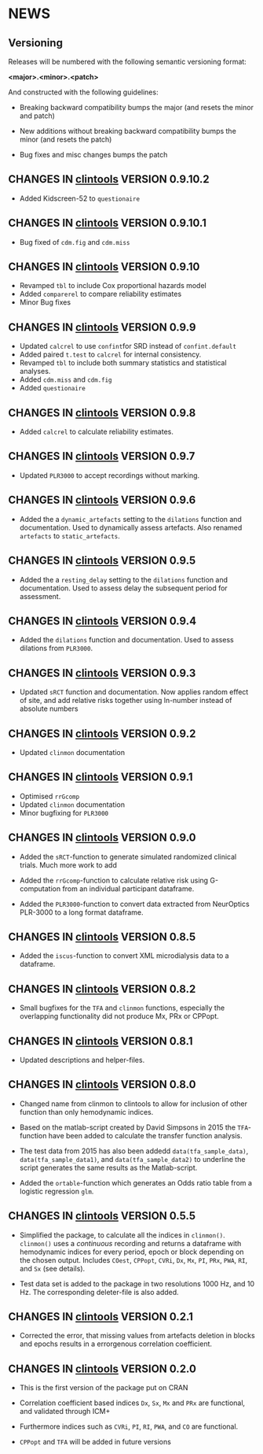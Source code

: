 NEWS 
====

Versioning
----------

Releases will be numbered with the following semantic versioning format:

<b>&lt;major&gt;.&lt;minor&gt;.&lt;patch&gt;</b>

And constructed with the following guidelines:

* Breaking backward compatibility bumps the major (and resets the minor 
  and patch)

* New additions without breaking backward compatibility bumps the minor 
  (and resets the patch)

* Bug fixes and misc changes bumps the patch

<b>CHANGES</b> IN <a href="https://github.com/lilleoel/clintools" target="_blank">clintools</a> VERSION 0.9.10.2
----------------------------------------------------------------

* Added Kidscreen-52 to `questionaire`

<b>CHANGES</b> IN <a href="https://github.com/lilleoel/clintools" target="_blank">clintools</a> VERSION 0.9.10.1
----------------------------------------------------------------

* Bug fixed of `cdm.fig` and `cdm.miss`

<b>CHANGES</b> IN <a href="https://github.com/lilleoel/clintools" target="_blank">clintools</a> VERSION 0.9.10
----------------------------------------------------------------

* Revamped `tbl` to include Cox proportional hazards model
* Added `comparerel` to compare reliability estimates
* Minor Bug fixes

<b>CHANGES</b> IN <a href="https://github.com/lilleoel/clintools" target="_blank">clintools</a> VERSION 0.9.9
----------------------------------------------------------------

* Updated `calcrel` to use `confint`for SRD instead of `confint.default`
* Added paired `t.test` to `calcrel` for internal consistency.
* Revamped `tbl` to include both summary statistics and statistical analyses.
* Added `cdm.miss` and `cdm.fig`
* Added `questionaire`

<b>CHANGES</b> IN <a href="https://github.com/lilleoel/clintools" target="_blank">clintools</a> VERSION 0.9.8
----------------------------------------------------------------

* Added `calcrel` to calculate reliability estimates.

<b>CHANGES</b> IN <a href="https://github.com/lilleoel/clintools" target="_blank">clintools</a> VERSION 0.9.7
----------------------------------------------------------------

* Updated `PLR3000` to accept recordings without marking.


<b>CHANGES</b> IN <a href="https://github.com/lilleoel/clintools" target="_blank">clintools</a> VERSION 0.9.6
----------------------------------------------------------------

* Added the a `dynamic_artefacts` setting to the `dilations` function and documentation. Used to dynamically assess artefacts. Also renamed `artefacts` to `static_artefacts`.

<b>CHANGES</b> IN <a href="https://github.com/lilleoel/clintools" target="_blank">clintools</a> VERSION 0.9.5
----------------------------------------------------------------

* Added the a `resting_delay` setting to the `dilations` function and documentation. Used to assess delay the subsequent period for assessment.

<b>CHANGES</b> IN <a href="https://github.com/lilleoel/clintools" target="_blank">clintools</a> VERSION 0.9.4
----------------------------------------------------------------

* Added the `dilations` function and documentation. Used to assess dilations from `PLR3000`.

<b>CHANGES</b> IN <a href="https://github.com/lilleoel/clintools" target="_blank">clintools</a> VERSION 0.9.3
----------------------------------------------------------------

* Updated `sRCT` function and documentation. Now applies random effect of site, and add relative risks together using ln-number instead of absolute numbers

<b>CHANGES</b> IN <a href="https://github.com/lilleoel/clintools" target="_blank">clintools</a> VERSION 0.9.2
----------------------------------------------------------------

* Updated `clinmon` documentation

<b>CHANGES</b> IN <a href="https://github.com/lilleoel/clintools" target="_blank">clintools</a> VERSION 0.9.1
----------------------------------------------------------------

* Optimised `rrGcomp`
* Updated `clinmon` documentation
* Minor bugfixing for `PLR3000` 

<b>CHANGES</b> IN <a href="https://github.com/lilleoel/clintools" target="_blank">clintools</a> VERSION 0.9.0
----------------------------------------------------------------

* Added the `sRCT`-function to generate simulated randomized clinical trials. Much more work to add 

* Added the `rrGcomp`-function to calculate relative risk using G-computation from an individual participant dataframe. 

* Added the `PLR3000`-function to convert data extracted from NeurOptics PLR-3000 to a long format dataframe. 

<b>CHANGES</b> IN <a href="https://github.com/lilleoel/clintools" target="_blank">clintools</a> VERSION 0.8.5
----------------------------------------------------------------

* Added the `iscus`-function to convert XML microdialysis data to a dataframe.

<b>CHANGES</b> IN <a href="https://github.com/lilleoel/clintools" target="_blank">clintools</a> VERSION 0.8.2
----------------------------------------------------------------

* Small bugfixes for the `TFA` and `clinmon` functions, especially the overlapping functionality did not produce Mx, PRx or CPPopt.


<b>CHANGES</b> IN <a href="https://github.com/lilleoel/clintools" target="_blank">clintools</a> VERSION 0.8.1
----------------------------------------------------------------

* Updated descriptions and helper-files.


<b>CHANGES</b> IN <a href="https://github.com/lilleoel/clintools" target="_blank">clintools</a> VERSION 0.8.0
----------------------------------------------------------------

* Changed name from clinmon to clintools to allow for inclusion of other function than only hemodynamic indices.

* Based on the matlab-script created by David Simpsons in 2015 the `TFA`-function have been added to calculate the transfer function analysis.

* The test data from 2015 has also been addedd `data(tfa_sample_data)`, `data(tfa_sample_data1)`, and `data(tfa_sample_data2)` to underline the script generates the same results as the Matlab-script.

* Added the `ortable`-function which generates an Odds ratio table from a logistic regression `glm`.

<b>CHANGES</b> IN <a href="https://github.com/lilleoel/clintools" target="_blank">clintools</a> VERSION 0.5.5
----------------------------------------------------------------

* Simplified the package, to calculate all the indices in `clinmon()`. `clinmon()` uses a *continuous* recording and returns a dataframe with hemodynamic indices for every period, epoch or block depending on the chosen output. Includes `COest`, `CPPopt`, `CVRi`, `Dx`, `Mx`, `PI`, `PRx`, `PWA`, `RI`, and `Sx` (see details).

* Test data set is added to the package in two resolutions 1000 Hz, and 10 Hz. The corresponding deleter-file is also added. 

<b>CHANGES</b> IN <a href="https://github.com/lilleoel/clintools" target="_blank">clintools</a> VERSION 0.2.1
----------------------------------------------------------------

* Corrected the error, that missing values from artefacts deletion in blocks and epochs results in a errorgenous correlation coefficient.

<b>CHANGES</b> IN <a href="https://github.com/lilleoel/clintools" target="_blank">clintools</a> VERSION 0.2.0
----------------------------------------------------------------

* This is the first version of the package put on CRAN

* Correlation coefficient based indices `Dx`, `Sx`, `Mx` and `PRx` are functional, and validated through ICM+

* Furthermore indices such as `CVRi`, `PI`, `RI`, `PWA`, and `CO` are functional.

* `CPPopt` and `TFA` will be added in future versions
